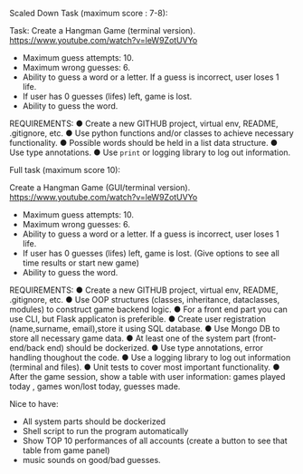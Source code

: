 Scaled Down Task (maximum score : 7-8):

Task:
Create a Hangman Game (terminal version). https://www.youtube.com/watch?v=leW9ZotUVYo

- Maximum guess attempts: 10.
- Maximum wrong guesses: 6.
- Ability to guess a word or a letter. If a guess is incorrect, user loses 1 life.
- If user has 0 guesses (lifes) left, game is lost.
- Ability to guess the word.

REQUIREMENTS: 
● Create a new GITHUB project, virtual env, README, .gitignore, etc.
● Use python functions and/or classes to achieve necessary functionality.
● Possible words should be held in a list data structure.
● Use type annotations.
● Use `print` or logging library to log out information.



Full task (maximum score 10):

Create a Hangman Game (GUI/terminal version). https://www.youtube.com/watch?v=leW9ZotUVYo

- Maximum guess attempts: 10.
- Maximum wrong guesses: 6.
- Ability to guess a word or a letter. If a guess is incorrect, user loses 1 life.
- If user has 0 guesses (lifes) left, game is lost. (Give options to see all time results or start new game)
- Ability to guess the word.

REQUIREMENTS: 
● Create a new GITHUB project, virtual env, README, .gitignore, etc.
● Use OOP structures (classes, inheritance, dataclasses, modules) to construct game backend logic.
● For a front end part you can use CLI, but Flask applicaton is preferible. 
● Create user registration (name,surname, email),store it using SQL database.
● Use Mongo DB to store all necessary game data.
● At least one of the system part (front-end/back end) should be dockerized.
● Use type annotations, error handling thoughout the code.
● Use a logging library to log out information (terminal and files).
● Unit tests to cover most important functionality.
● After the game session, show a table with user information: games played today , games won/lost today, guesses made.

 
Nice to have:
 - All system parts should be dockerized
 - Shell script to run the program automatically
 - Show TOP 10 performances of all accounts (create a button to see that table from game panel) 
 - music sounds on good/bad guesses.